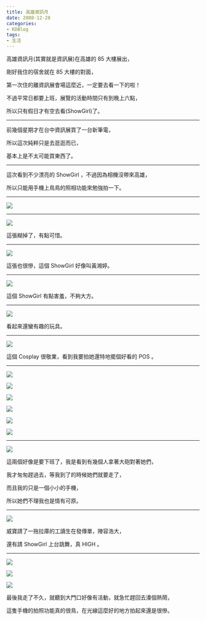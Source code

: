 ```yaml
---
title: 高雄資訊月
date: 2008-12-28
categories:
- KDBlog
tags:
- 生活
---
```

高雄資訊月(其實就是資訊展)在高雄的 85 大樓展出，

剛好我住的宿舍就在 85 大樓的對面，

第一次住的離資訊展會場這麼近，一定要去看一下的啦！

不過平常日都要上班，展覽的活動時間只有到晚上六點，

所以只有假日才有空去看(ShowGirl)了。

---

前幾個星期才在台中資訊展買了一台新筆電，

所以這次純粹只是去逛逛而已，

基本上是不太可能買東西了。

---

這次看到不少漂亮的 ShowGirl ，不過因為相機沒帶來高雄，

所以只能用手機上鳥鳥的照相功能來勉強拍一下。

---

![](IMAG0225.jpg)

---

![](IMAG0226.jpg)

這張糊掉了，有點可惜。

---

![](IMAG0227.jpg)

這張也很慘，這個 ShowGirl 好像叫黃湘婷。

---

![](IMAG0228.jpg)

這個 ShowGirl 有點害羞，不夠大方。

---

![](IMAG0229.jpg)

看起來還蠻有趣的玩具。

---

![](IMAG0230.jpg)

這個 Cosplay 很敬業，看到我要拍她還特地擺個好看的 POS 。

---

![](IMAG0231.jpg)

![](IMAG0232.jpg)

![](IMAG0233.jpg)

![](IMAG0235.jpg)

![](IMAG0236.jpg)

![](IMAG0238.jpg)

---

![](IMAG0239.jpg)

這兩個好像是要下班了，我是看到有幾個人拿著大砲對著她們，

我才匆匆趕過去，等我到了的時候她們就要走了，

而且我的只是一個小小的手機，

所以她們不理我也是情有可原。

---

![](IMAG0240.jpg)

威寶請了一拖拉庫的工讀生在發傳單，陣容浩大，

還有請 ShowGirl 上台跳舞，真 HIGH 。

---

![](IMAG0243.jpg)

![](IMAG0244.jpg)

![](IMAG0245.jpg)

最後我走了不久，就聽到大門口好像有活動，就急忙趕回去湊個熱鬧，

這隻手機的拍照功能真的很鳥，在光線這麼好的地方拍起來還是很慘。

